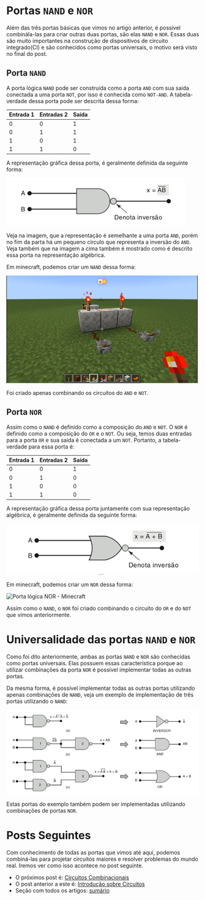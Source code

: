 # Portas `NAND` e `NOR`

Além das três portas básicas que vimos no artigo anterior, é possivel combinála-las para criar outras duas portas, são elas `NAND` e `NOR`. Essas duas são muito importantes na construção de dispositivos de circuito integrado(CI) e são conhecidos como portas universais, o motivo será visto no final do post.

## Porta `NAND`

A porta lógica `NAND` pode ser construida como a porta `AND` com sua saida conectada a uma porta `NOT`, por isso é conhecida como `NOT-AND`. A tabela-verdade dessa porta pode ser descrita dessa forma:

Entrada 1 | Entradas 2 | Saida
----------|------------|------
0 | 0 | 1
0 | 1 | 1
1 | 0 | 1
1 | 1 | 0

A representação gráfica dessa porta, é geralmente definida da seguinte forma:

![Porta lógica NAND](images/nand.png)

Veja na imagem, que a representação é semelhante a uma porta `AND`, porém no fim da parta há um pequeno circulo que representa a inversão do `AND`. Veja também que na imagem a cima também é mostrado como é descrito essa porta na representação algébrica.

Em minecraft, podemos criar um `NAND` dessa forma:

![Porta lógica NAND - Minecraft](images/nand_minecraft.gif)

Foi criado apenas combinando os circuitos do `AND` e `NOT`.

## Porta `NOR`

Assim como o `NAND` é definido como a composição do `AND` e `NOT`. O `NOR` é definido como a composição do `OR` e o `NOT`. Ou seja, temos duas entradas para a porta `OR` e sua saida é conectada a um `NOT`. Portanto, a tabela-verdade para essa porta é:

Entrada 1 | Entradas 2 | Saida
----------|------------|------
0 | 0 | 1
0 | 1 | 0
1 | 0 | 0
1 | 1 | 0

A representação gráfica dessa porta juntamente com sua representação algébrica, é geralmente definida da seguinte forma:

![Porta lógica NOR](images/nor.png)

Em minecraft, podemos criar um `NOR` dessa forma:

![Porta lógica NOR - Minecraft](images/nor_minecraft.gif)

Assim como o `NAND`, o `NOR` foi criado combinando o circuito do `OR` e do `NOT` que vimos anteriormente.

# Universalidade das portas `NAND` e `NOR`

Como foi dito anteriormente, ambas as portas `NAND` e `NOR` são conhecidas como portas universais. Elas possuem essas característica porque ao utilizar combinações da porta `NOR` é possível implementar todas as outras portas.

Da mesma forma, é possivel implementar todas as outras portas utilizando apenas combinações de `NAND`, veja um exemplo de implementação de três portas utilizando o `NAND`:

![Porta NAND  - Universal](images/universalidade_nand.png)

Estas portas do exemplo também podem ser implementadas utilizando combinações de portas `NOR`.

# Posts Seguintes

Com conhecimento de todas as portas que vimos até aqui, podemos combiná-las para projetar circuitos maiores e resolver problemas do mundo real. Iremos ver como isso acontece no post seguinte.

 - O próximos post é: [Circuitos Combinacionais](Circuitos_Combinacionais.md)
 - O post anterior a este é: [Introdução sobre Circuitos](Introducao-Portas_Logicas.md)
 - Seção com todos os artigos: [sumário](../README.md)

